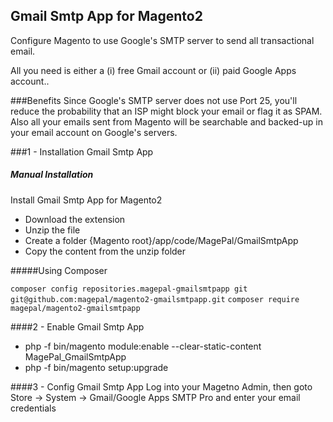 ## Gmail Smtp App for Magento2
Configure Magento to use Google's SMTP server to send all transactional email. 

All you need is either a (i) free Gmail account or (ii) paid Google Apps account..

###Benefits
Since Google's SMTP server does not use Port 25, you'll reduce the probability that an ISP might block your email or flag it as SPAM. Also all your emails sent from Magento will be searchable and backed-up in your email account on Google's servers. 

###1 - Installation  Gmail Smtp App
##### Manual Installation
Install Gmail Smtp App for Magento2
 * Download the extension
 * Unzip the file
 * Create a folder {Magento root}/app/code/MagePal/GmailSmtpApp
 * Copy the content from the unzip folder


#####Using Composer

``composer config repositories.magepal-gmailsmtpapp git git@github.com:magepal/magento2-gmailsmtpapp.git``
``composer require magepal/magento2-gmailsmtpapp``

####2 -  Enable Gmail Smtp App
 * php -f bin/magento module:enable --clear-static-content MagePal_GmailSmtpApp
 * php -f bin/magento setup:upgrade

####3 - Config Gmail Smtp App
Log into your Magetno Admin, then goto Store -> System -> Gmail/Google Apps SMTP Pro and enter your email credentials
